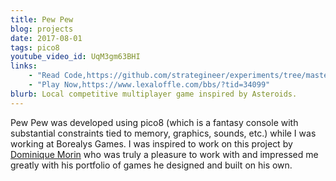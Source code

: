 ```yaml
---
title: Pew Pew
blog: projects
date: 2017-08-01
tags: pico8
youtube_video_id: UqM3gm63BHI
links:
    - "Read Code,https://github.com/strategineer/experiments/tree/master/2017/11/pico-games"
    - "Play Now,https://www.lexaloffle.com/bbs/?tid=34099"
blurb: Local competitive multiplayer game inspired by Asteroids.
---
```

Pew Pew was developed using pico8 (which is a fantasy console with substantial constraints tied to memory, graphics, sounds, etc.) while I was working at Borealys Games. I was inspired to work on this project by [Dominique Morin](https://www.linkedin.com/in/dominique-morin-71331621) who was truly a pleasure to work with and impressed me greatly with his portfolio of games he designed and built on his own.
